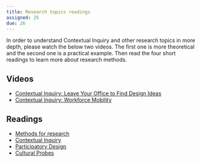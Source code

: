 ```yaml
---
title: Research topics readings
assigned: 25
due: 26
---
```


In order to understand Contextual Inquiry and other research topics in more depth, please watch the below two videos. The first one is more theoretical and the second one is a practical example. Then read the four short readings to learn more about research methods.  

Videos
--------

- [Contextual Inquiry: Leave Your Office to Find Design Ideas](https://www.youtube.com/watch?v=nC47ktX4U2I)
- [Contextual Inquiry: Workforce Mobility](https://www.youtube.com/watch?v=Gd5fA9UQDjE)


Readings
--------

- [Methods for research](https://www.wickedproblems.com/4_methods_for_research.php)
- [Contextual Inquiry](https://www.wickedproblems.com/4_insight_through_contextual_inquiry.php)
- [Participatory Design](https://www.wickedproblems.com/4_participatory_design.php)
- [Cultural Probes](https://www.wickedproblems.com/4_cultural_probes.php)


